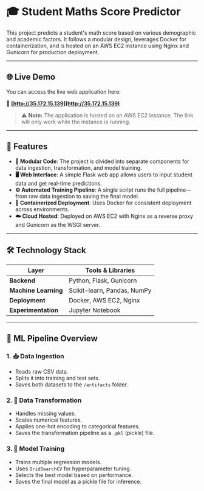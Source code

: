 # 🎓 Student Maths Score Predictor

This project predicts a student's math score based on various demographic and academic factors. It follows a modular design, leverages Docker for containerization, and is hosted on an AWS EC2 instance using Nginx and Gunicorn for production deployment.

---

## 🌐 Live Demo

You can access the live web application here:

**🔗 [http://35.172.15.139](http://35.172.15.139)**

> ⚠️ **Note:** The application is hosted on an AWS EC2 instance. The link will only work while the instance is running.

---

## 🚀 Features

- **🧩 Modular Code**: The project is divided into separate components for data ingestion, transformation, and model training.
- **🖥 Web Interface**: A simple Flask web app allows users to input student data and get real-time predictions.
- **⚙️ Automated Training Pipeline**: A single script runs the full pipeline—from raw data ingestion to saving the final model.
- **🐳 Containerized Deployment**: Uses Docker for consistent deployment across environments.
- **☁️ Cloud Hosted**: Deployed on AWS EC2 with Nginx as a reverse proxy and Gunicorn as the WSGI server.

---

## 🛠 Technology Stack

| Layer            | Tools & Libraries                     |
|------------------|----------------------------------------|
| **Backend**      | Python, Flask, Gunicorn                |
| **Machine Learning** | Scikit-learn, Pandas, NumPy         |
| **Deployment**   | Docker, AWS EC2, Nginx                 |
| **Experimentation** | Jupyter Notebook                    |

---

## 🧪 ML Pipeline Overview

### 1. 📥 Data Ingestion
- Reads raw CSV data.
- Splits it into training and test sets.
- Saves both datasets to the `/artifacts` folder.

### 2. 🔧 Data Transformation
- Handles missing values.
- Scales numerical features.
- Applies one-hot encoding to categorical features.
- Saves the transformation pipeline as a `.pkl` (pickle) file.

### 3. 🧠 Model Training
- Trains multiple regression models.
- Uses `GridSearchCV` for hyperparameter tuning.
- Selects the best model based on performance.
- Saves the final model as a pickle file for inference.


